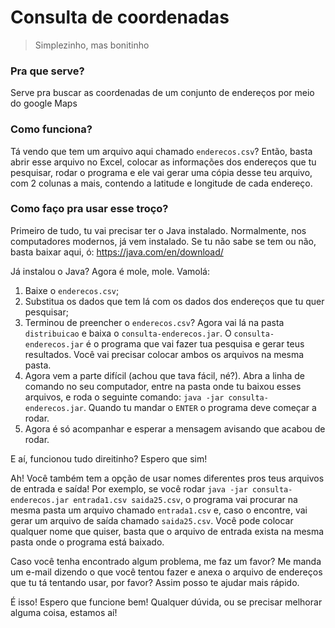 # Consulta de coordenadas
> Simplezinho, mas bonitinho

### Pra que serve?
Serve pra buscar as coordenadas de um conjunto de endereços por meio do google Maps

### Como funciona?
Tá vendo que tem um arquivo aqui chamado `enderecos.csv`? Então, basta abrir esse arquivo no Excel, colocar as informações dos endereços que tu pesquisar, rodar o programa e ele vai gerar uma cópia desse teu arquivo, com 2 colunas a mais, contendo a latitude e longitude de cada endereço.

### Como faço pra usar esse troço?
Primeiro de tudo, tu vai precisar ter o Java instalado. Normalmente, nos computadores modernos, já vem instalado. Se tu não sabe se tem ou não, basta baixar aqui, ó: https://java.com/en/download/

Já instalou o Java? Agora é mole, mole. Vamolá:

1. Baixe o `enderecos.csv`;
1. Substitua os dados que tem lá com os dados dos endereços que tu quer pesquisar;
1. Terminou de preencher o `enderecos.csv`? Agora vai lá na pasta `distribuicao` e baixa o `consulta-enderecos.jar`. O `consulta-enderecos.jar` é o programa que vai fazer tua pesquisa e gerar teus resultados. Você vai precisar colocar ambos os arquivos na mesma pasta.
1. Agora vem a parte difícil (achou que tava fácil, né?). Abra a linha de comando no seu computador, entre na pasta onde tu baixou esses arquivos, e roda o seguinte comando: `java -jar consulta-enderecos.jar`. Quando tu mandar o `ENTER` o programa deve começar a rodar.
1. Agora é só acompanhar e esperar a mensagem avisando que acabou de rodar.

E aí, funcionou tudo direitinho? Espero que sim! 

Ah! Você também tem a opção de usar nomes diferentes pros teus arquivos de entrada e saída! Por exemplo, se você rodar `java -jar consulta-enderecos.jar entrada1.csv saida25.csv`, o programa vai procurar na mesma pasta um arquivo chamado `entrada1.csv` e, caso o encontre, vai gerar um arquivo de saída chamado `saida25.csv`. Você pode colocar qualquer nome que quiser, basta que o arquivo de entrada exista na mesma pasta onde o programa está baixado.

Caso você tenha encontrado algum problema, me faz um favor? Me manda um e-mail dizendo o que você tentou fazer e anexa o arquivo de endereços que tu tá tentando usar, por favor? Assim posso te ajudar mais rápido.
  
É isso! Espero que funcione bem! Qualquer dúvida, ou se precisar melhorar alguma coisa, estamos aí!
